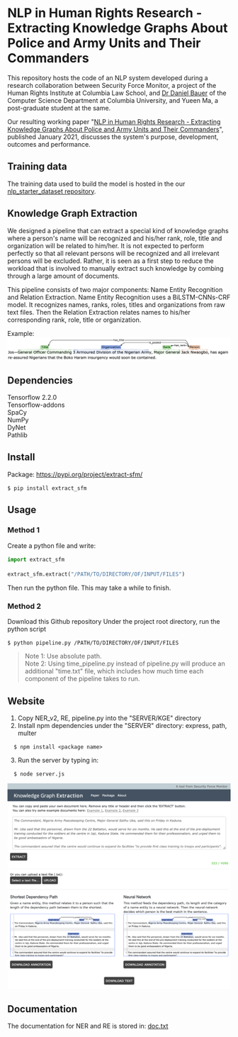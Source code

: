 # NLP in Human Rights Research - Extracting Knowledge Graphs About Police and Army Units and Their Commanders

This repository hosts the code of an NLP system developed during a research collaboration between Security Force Monitor, a project of the Human Rights Institute at Columbia Law School, and [Dr Daniel Bauer](http://www.cs.columbia.edu/~bauer/) of the Computer Science Department at Columbia University, and Yueen Ma, a post-graduate student at the same.

Our resulting working paper "[NLP in Human Rights Research - Extracting Knowledge Graphs About Police and Army Units and Their Commanders](https://arxiv.org/abs/2201.05230)", published January 2021, discusses the system's purpose, development, outcomes and performance.

## Training data

The training data used to build the model is hosted in the our [nlp_starter_dataset repository](https://github.com/security-force-monitor/nlp_starter_dataset). 

## Knowledge Graph Extraction

We designed a pipeline that can extract a special kind of knowledge graphs where a person's name will be recognized and his/her rank, role, title and organization will be related to him/her. It is not expected to perform perfectly so that all relevant persons will be recognized and all irrelevant persons will be excluded. Rather, it is seen as a first step to reduce the workload that is involved to manually extract such knowledge by combing through a large amount of documents.

This pipeline consists of two major components: Name Entity Recognition and Relation Extraction. Name Entity Recognition uses a BiLSTM-CNNs-CRF model. It recognizes names, ranks, roles, titles and organizations from raw text files. Then the Relation Extraction relates names to his/her corresponding rank, role, title or organization.

Example:
![Example](images/brat_stn.png)

## Dependencies
Tensorflow 2.2.0 <br>
Tensorflow-addons <br>
SpaCy <br>
NumPy <br>
DyNet <br>
Pathlib <br>

## Install
Package: https://pypi.org/project/extract-sfm/
```shell
$ pip install extract_sfm
```


## Usage

### Method 1

Create a python file and write:
```python
import extract_sfm

extract_sfm.extract("/PATH/TO/DIRECTORY/OF/INPUT/FILES")
```
Then run the python file. This may take a while to finish.

### Method 2

Download this Github repository
Under the project root directory, run the python script

```shell
$ python pipeline.py /PATH/TO/DIRECTORY/OF/INPUT/FILES
```
> Note 1: Use absolute path.<br>
> Note 2: Using time_pipeline.py instead of pipeline.py will produce an additional "time.txt" file, which includes how much time each component of the pipeline takes to run.


## Website
1. Copy NER_v2, RE, pipeline.py into the "SERVER/KGE" directory
2. Install npm dependencies under the "SERVER" directory: express, path, multer
```
  $ npm install <package name>
```
3. Run the server by typing in:
```
  $ node server.js
```

![Example](images/website.png)


## Documentation
The documentation for NER and RE is stored in: [doc.txt](doc.txt)
